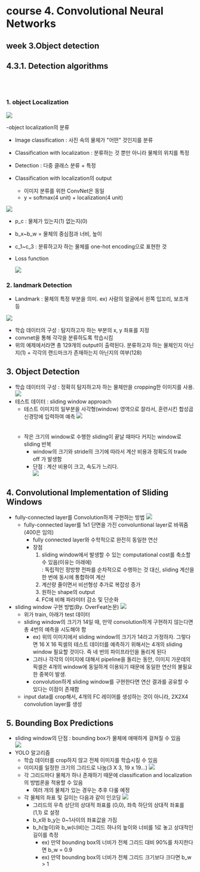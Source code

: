 
# course 4. Convolutional Neural Networks  

## week 3.Object detection  

## 4.3.1. Detection algorithms

<br/><br/>


### 1. object Localization

![](./week43image/1.jpg)

-object localization의 분류
  - Image classification : 사진 속의 물체가 "어떤" 것인지를 분류
  - Classification with localization : 분류하는 것 뿐만 아니라 물체의 위치를 특정
  - Detection : 다중 클래스 분류 + 특정


- Classification with localization의 output
  - 이미지 분류를 위한 ConvNet은 동일
  - y = softmax(4 unit) +  localization(4 unit)

![](./week43image/2.jpg)

  - p_c : 물체가 있는지(1) 없는지(0)
  - b_x~b_w = 물체의 중심점과 너비, 높이
  - c_1~c_3 : 분류하고자 하는 물체를 one-hot encoding으로 표현한 것

- Loss function

  ![](./week43image/3.jpg)

### 2. landmark Detection

- Landmark : 물체의 특정 부분을 의미. ex) 사람의 얼굴에서 왼쪽 입꼬리, 보조개 등

![](./week43image/4.jpg)

- 학습 데이터의 구성 : 탐지하고자 하는 부분의 x, y 좌표를 지정
- convnet을 통해 각각을 분류하도록 학습시킴
- 위의 예제에서라면 총 129개의 output이 출력된다. 분류하고자 하는 물체인지 아닌지(1) + 각각의 랜드마크가 존재하는지 아닌지의 여부(128)

## 3. Object Detection

- 학습 데이터의 구성 : 정확히 탐지하고자 하는 물체만을 cropping한 이미지를 사용.  
  ![](./week43image/14.jpg)  
- 테스트 데이터 : sliding window approach
  - 테스트 이미지의 일부분을 사각형(window) 영역으로 잘라서, 훈련시킨 합성곱 신경망에 입력하여 예측
    ![](./week43image/15.jpg)
<br/><br/><br/>
  - 작은 크기의 window로 수행한 sliding이 끝날 때마다 커지는 window로 sliding 반복 
     - window의 크기와 stride의 크기에 따라서 계산 비용과 정확도의 trade off 가 발생함
     - 단점 : 계산 비용이 크고, 속도가 느리다.   
  ![](./week43image/5.jpg)


## 4. Convolutional Implementation of Sliding Windows

- fully-connected layer를 Convolution하게 구현하는 방법
   ![](./week43image/6.jpg)  
  - fully-connected layer를 1x1 단면을 가진 convoluntional layer로 바꿔줌 (400은 임의)
    - fully connected layer와 수학적으로 완전히 동일한 연산
    - 장점
        1. sliding window에서 발생할 수 있는 computational cost를 축소할 수 있음(이유는 아래에)  
          : 독립적인 정방향 전파를 순차적으로 수행하는 것 대신, sliding 계산을 한 번에 동시에 통합하여 계산
        2. 계산량 줄이면서 비선형성 추가로 복잡성 증가
        3. 원하는 shape의 output
        4. FC에 비해 파라미터 감소 및 단순화
- sliding window 구현 방법(By. OverFeat논문)
   ![](./week43image/9i.jpg)  
  - 위가 train, 아래가 test 데이터
  - sliding window의 크기가 14일 때, 만약 convolution하게 구현하지 않는다면 총 4번의 예측을 시도해야 함
    - ex) 위의 이미지에서 sliding window의 크기가 14라고 가정하자. 그렇다면 16 X 16 픽셀의 테스트 데이터를 예측하기 위해서는 4개의 sliding window 필요할 것이다. 즉 네 번의 파이프라인을 돌리게 된다
    - 그러나 각각의 이미지에 대해서 pipeline을 돌리는 동안, 이미지 가운데의 픽셀은 4개의 window에 동일하게 이용되기 때문에 동일한 연산의 불필요한 중복이 발생.
    - convolution하게 sliding window를 구현한다면 연산 결과를 공유할 수 있다는 이점이 존재함
  - input data를 crop해서, 4개의 FC 레이어를 생성하는 것이 아니라, 2X2X4 convolution layer를 생성

## 5. Bounding Box Predictions

- sliding window의 단점 : bounding box가 물체에 애매하게 걸쳐질 수 있음  
   ![](./week43image/10.jpg)  
- YOLO 알고리즘
  - 학습 데이터를 crop하지 않고 전체 이미지를 학습시킬 수 있음
  - 이미지를 일정한 크기의 그리드로 나눔(3 X 3, 19 x 19...)
   ![](./week43image/11.jpg)
  - 각 그리드마다 물체가 하나 존재하기 때문에 classification and localization의 방법론을 적용할 수 있음
    - 여러 개의 물체가 있는 경우는 추후 다룰 예정
  - 각 물체의 좌표 및 길이는 다음과 같이 인코딩
     ![](./week43image/12.jpg)
    - 그리드의 우측 상단의 상대적 좌표를 (0,0), 좌측 하단의 상대적 좌표를 (1,1) 로 설정
    - b_x와 b_y는 0~1사이의 좌표값을 가짐
    - b_h(높이)와 b_w(너비)는 그리드 하나의 높이와 너비를 1로 놓고 상대적인 길이를 측정
      - ex) 만약 bounding box의 너비가 전체 그리드 대비 90%를 차지한다면 b_w = 0.9
      - ex) 만약 bounding box의 너비가 전체 그리드 크기보다 크다면 b_w > 1 